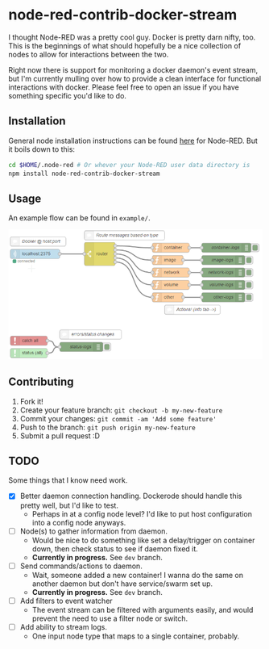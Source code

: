 # node-red-contrib-docker-stream

I thought Node-RED was a pretty cool guy. Docker is pretty darn nifty, too. This is the beginnings of
what should hopefully be a nice collection of nodes to allow for interactions between the two.

Right now there is support for monitoring a docker daemon's event stream, but I'm currently mulling over
how to provide a clean interface for functional interactions with docker. Please feel free to open an issue
if you have something specific you'd like to do.


## Installation

General node installation instructions can be found [here](http://nodered.org/docs/getting-started/adding-nodes)
for Node-RED. But it boils down to this:

```bash
cd $HOME/.node-red # Or whever your Node-RED user data directory is
npm install node-red-contrib-docker-stream
```

## Usage

An example flow can be found in `example/`.

![example flow](example/flow.png)

## Contributing

1. Fork it!
2. Create your feature branch: `git checkout -b my-new-feature`
3. Commit your changes: `git commit -am 'Add some feature'`
4. Push to the branch: `git push origin my-new-feature`
5. Submit a pull request :D

## TODO

Some things that I know need work.

- [x] Better daemon connection handling. Dockerode should handle this pretty well, but I'd like to test.
  - Perhaps in at a config node level? I'd like to put host configuration into a config node anyways.
- [ ] Node(s) to gather information from daemon.
  - Would be nice to do something like set a delay/trigger on container down, then check status to see if daemon fixed it.
  - **Currently in progress.** See `dev` branch.
- [ ] Send commands/actions to daemon.
  - Wait, someone added a new container! I wanna do the same on another daemon but don't have service/swarm set up.
  - **Currently in progress.** See `dev` branch.
- [ ] Add filters to event watcher
  - The event stream can be filtered with arguments easily, and would prevent the need to use a filter node or switch.
- [ ] Add ability to stream logs.
  - One input node type that maps to a single container, probably.
